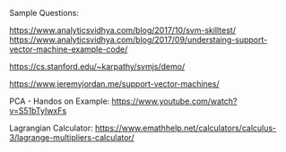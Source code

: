 
Sample Questions:

https://www.analyticsvidhya.com/blog/2017/10/svm-skilltest/
https://www.analyticsvidhya.com/blog/2017/09/understaing-support-vector-machine-example-code/

https://cs.stanford.edu/~karpathy/svmjs/demo/

https://www.jeremyjordan.me/support-vector-machines/

PCA - Handos on Example: https://www.youtube.com/watch?v=S51bTyIwxFs

Lagrangian Calculator: https://www.emathhelp.net/calculators/calculus-3/lagrange-multipliers-calculator/


